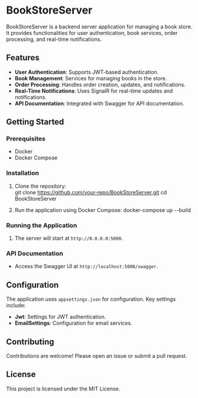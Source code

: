 # BookStoreServer

BookStoreServer is a backend server application for managing a book store. It provides functionalities for user authentication, book services, order processing, and real-time notifications.

## Features

- **User Authentication**: Supports JWT-based authentication.
- **Book Management**: Services for managing books in the store.
- **Order Processing**: Handles order creation, updates, and notifications.
- **Real-Time Notifications**: Uses SignalR for real-time updates and notifications.
- **API Documentation**: Integrated with Swagger for API documentation.

## Getting Started

### Prerequisites

- Docker
- Docker Compose

### Installation

1. Clone the repository:  
    git clone https://github.com/your-repo/BookStoreServer.git
    cd BookStoreServer

2. Run the application using Docker Compose:
    docker-compose up --build

### Running the Application
    
1. The server will start at `http://0.0.0.0:5000`.

### API Documentation

- Access the Swagger UI at `http://localhost:5000/swagger`.

## Configuration

The application uses `appsettings.json` for configuration. Key settings include:

- **Jwt**: Settings for JWT authentication.
- **EmailSettings**: Configuration for email services.

## Contributing

Contributions are welcome! Please open an issue or submit a pull request.

## License

This project is licensed under the MIT License.
